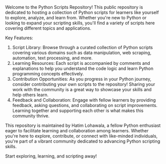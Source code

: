 Welcome to the Python Scripts Repository! This public repository is dedicated to hosting a collection of Python scripts for learners like yourself to explore, analyze, and learn from. Whether you're new to Python or looking to expand your scripting skills, you'll find a variety of scripts here covering different topics and applications.

Key Features:

1. Script Library: Browse through a curated collection of Python scripts covering various domains such as data manipulation, web scraping, automation, text processing, and more.
2. Learning Resources: Each script is accompanied by comments and explanations to help you understand the code logic and learn Python programming concepts effectively.
3. Contribution Opportunities: As you progress in your Python journey, consider contributing your own scripts to the repository! Sharing your work with the community is a great way to showcase your skills and help others learn.
4. Feedback and Collaboration: Engage with fellow learners by providing feedback, asking questions, and collaborating on script improvements. Learning together and supporting each other is what makes this community thrive.

This repository is maintained by Hatim Lohawala, a fellow Python enthusiast eager to facilitate learning and collaboration among learners. Whether you're here to explore, contribute, or connect with like-minded individuals, you're part of a vibrant community dedicated to advancing Python scripting skills.

Start exploring, learning, and scripting away!

